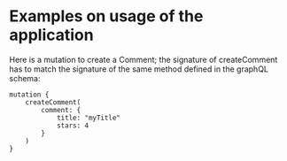 # Examples on usage of the application

Here is a mutation to create a Comment; the signature
of createComment has to match the signature of the same
method defined in the graphQL schema:
```
mutation {
    createComment(
        comment: {
            title: "myTitle"
            stars: 4
        }
    )
}
```